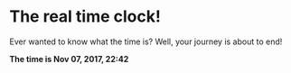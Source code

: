 # The real time clock!

Ever wanted to know what the time is? Well, your journey is about to end!

**The time is Nov 07, 2017, 22:42**